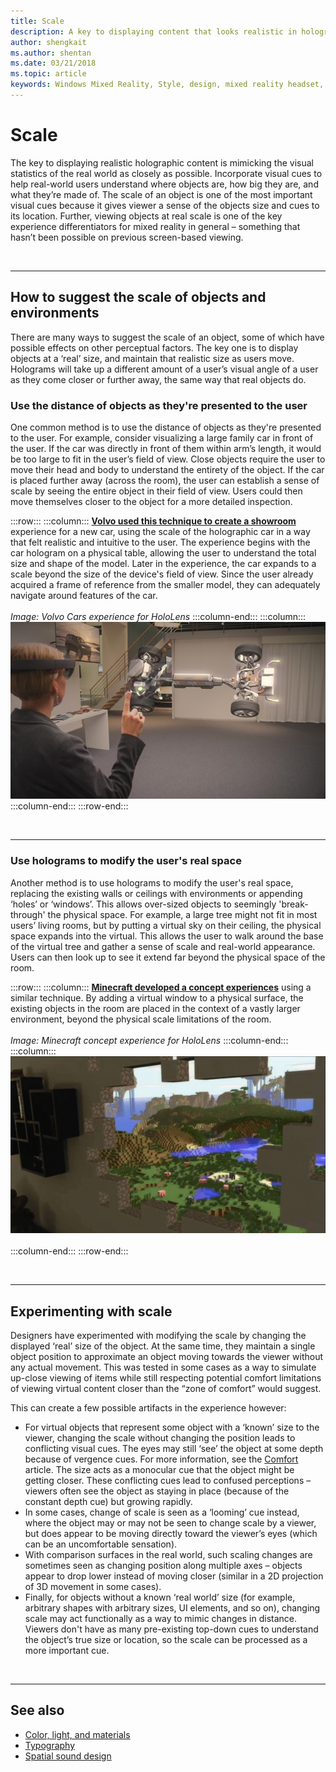 ```yaml
---
title: Scale
description: A key to displaying content that looks realistic in holographic form is to mimic the visual statistics of the real world as closely as possible.
author: shengkait
ms.author: shentan
ms.date: 03/21/2018
ms.topic: article
keywords: Windows Mixed Reality, Style, design, mixed reality headset, windows mixed reality headset, virtual reality headset, HoloLens, scale, holograms
---
```


# Scale

The key to displaying realistic holographic content is mimicking the visual statistics of the real world as closely as possible. Incorporate visual cues to help real-world users understand where objects are, how big they are, and what they’re made of. The scale of an object is one of the most important visual cues because it gives viewer a sense of the objects size and cues to its location. Further, viewing objects at real scale is one of the key experience differentiators for mixed reality in general – something that hasn’t been possible on previous screen-based viewing.

<br>

---

## How to suggest the scale of objects and environments

There are many ways to suggest the scale of an object, some of which have possible effects on other perceptual factors. The key one is to display objects at a ‘real’ size, and maintain that realistic size as users move. Holograms will take up a different amount of a user’s visual angle of a user as they come closer or further away, the same way that real objects do.

### Use the distance of objects as they're presented to the user

One common method is to use the distance of objects as they're presented to the user. For example, consider visualizing a large family car in front of the user. If the car was directly in front of them within arm’s length, it would be too large to fit in the user’s field of view. Close objects require the user to move their head and body to understand the entirety of the object. If the car is placed further away (across the room), the user can establish a sense of scale by seeing the entire object in their field of view. Users could then move themselves closer to the object for a more detailed inspection.

:::row:::
    :::column:::
        **[Volvo used this technique to create a showroom](https://www.youtube.com/watch?v=DilzwF90vec)** experience for a new car, using the scale of the holographic car in a way that felt realistic and intuitive to the user. The experience begins with the car hologram on a physical table, allowing the user to understand the total size and shape of the model. Later in the experience, the car expands to a scale beyond the size of the device's field of view. Since the user already acquired a frame of reference from the smaller model, they can adequately navigate around features of the car.<br>
        <br>
        *Image: Volvo Cars experience for HoloLens*
    :::column-end:::
        :::column:::
       ![Volvo Cars experience for HoloLens](images/volvo-cars-microsoft-hololens-experience01-640px.jpg)<br>
    :::column-end:::
:::row-end:::


<br>

---

### Use holograms to modify the user's real space

Another method is to use holograms to modify the user's real space, replacing the existing walls or ceilings with environments or appending ‘holes’ or ‘windows’. This allows over-sized objects to seemingly 'break-through' the physical space. For example, a large tree might not fit in most users’ living rooms, but by putting a virtual sky on their ceiling, the physical space expands into the virtual. This allows the user to walk around the base of the virtual tree and gather a sense of scale and real-world appearance. Users can then look up to see it extend far beyond the physical space of the room.

:::row:::
    :::column:::
        **[Minecraft developed a concept experiences](https://minecraft.net/)** using a similar technique. By adding a virtual window to a physical surface, the existing objects in the room are placed in the context of a vastly larger environment, beyond the physical scale limitations of the room.<br>
        <br>
        *Image: Minecraft concept experience for HoloLens*
    :::column-end:::
        :::column:::
       ![Minecraft concept experience for HoloLens](images/800px-minecraftwindow-640px.jpg)<br><br>
    :::column-end:::
:::row-end:::


<br>

---


## Experimenting with scale

Designers have experimented with modifying the scale by changing the displayed ‘real’ size of the object. At the same time, they maintain a single object position to approximate an object moving towards the viewer without any actual movement. This was tested in some cases as a way to simulate up-close viewing of items while still respecting potential comfort limitations of viewing virtual content closer than the “zone of comfort” would suggest.

This can create a few possible artifacts in the experience however:
* For virtual objects that represent some object with a ‘known’ size to the viewer, changing the scale without changing the position leads to conflicting visual cues. The eyes may still ‘see’ the object at some depth because of vergence cues. For more information, see the [Comfort](comfort.md) article. The size acts as a monocular cue that the object might be getting closer. These conflicting cues lead to confused perceptions – viewers often see the object as staying in place (because of the constant depth cue) but growing rapidly.
* In some cases, change of scale is seen as a ‘looming’ cue instead, where the object may or may not be seen to change scale by a viewer, but does appear to be moving directly toward the viewer’s eyes (which can be an uncomfortable sensation).
* With comparison surfaces in the real world, such scaling changes are sometimes seen as changing position along multiple axes – objects appear to drop lower instead of moving closer (similar in a 2D projection of 3D movement in some cases).
* Finally, for objects without a known ‘real world’ size (for example, arbitrary shapes with arbitrary sizes, UI elements, and so on), changing scale may act functionally as a way to mimic changes in distance. Viewers don't have as many pre-existing top-down cues to understand the object’s true size or location, so the scale can be processed as a more important cue.

<br>

---

## See also
* [Color, light, and materials](./color-light-and-materials.md)
* [Typography](typography.md)
* [Spatial sound design](spatial-sound-design.md)